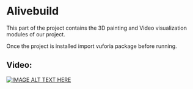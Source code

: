 # Alivebuild

This part of the project contains the 3D painting and Video visualization modules of our project.

Once the project is installed import vuforia package before running.

## Video:


[![IMAGE ALT TEXT HERE](<img width="1154" alt="arm" src="https://github.com/AAKASHKSHETTY/Alivebuild-AR_Project/assets/58876667/49035867-0907-49af-ae07-e173ab80b6e9">
)](https://youtu.be/KIUNsJQ-k68)
